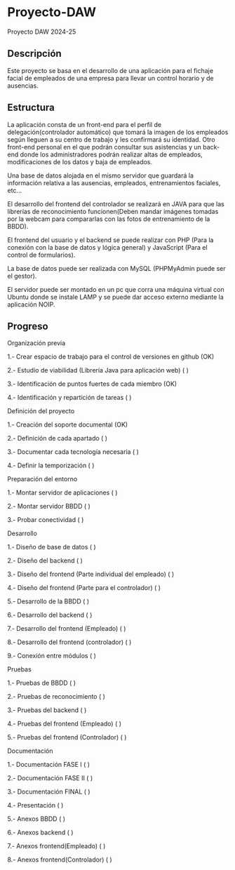 # Proyecto-DAW

Proyecto DAW 2024-25

## Descripción

Este proyecto se basa en el desarrollo de una aplicación para el fichaje facial de empleados de una empresa para llevar un control horario y de ausencias.

## Estructura

La aplicación consta de un front-end para el perfil de delegación(controlador automático) que tomará la imagen de los empleados según lleguen a su centro
de trabajo y les confirmará su identidad. Otro front-end personal en el que podrán consultar sus asistencias y un back-end donde los administradores 
podrán realizar altas de empleados, modificaciones de los datos y baja de empleados.

Una base de datos alojada en el mismo servidor que guardará la información relativa a las ausencias, empleados, entrenamientos faciales, etc...

El desarrollo del frontend del controlador se realizará en JAVA para que las librerías de reconocimiento funcionen(Deben mandar imágenes tomadas por la
webcam para compararlas con las fotos de entrenamiento de la BBDD).

El frontend del usuario y el backend se puede realizar con PHP (Para la conexión con la base de datos y lógica general) 
y JavaScript (Para el control de formularios).

La base de datos puede ser realizada con MySQL (PHPMyAdmin puede ser el gestor).

El servidor puede ser montado en un pc que corra una máquina virtual con Ubuntu donde se instale LAMP y se puede dar acceso externo mediante la aplicación
NOIP.


## Progreso
Organización previa

1.- Crear espacio de trabajo para el control de versiones en github (OK)

2.- Estudio de viabilidad (Librería Java para aplicación web)       (  )

3.- Identificación de puntos fuertes de cada miembro                (OK)

4.- Identificación y repartición de tareas                          (  )


Definición del proyecto

1.- Creación del soporte documental                                 (OK)

2.- Definición de cada apartado                                     (  )

3.- Documentar cada tecnología necesaria                            (  )

4.- Definir la temporización                                        (  )


Preparación del entorno

1.- Montar servidor de aplicaciones                                 (  )

2.- Montar servidor BBDD                                            (  )

3.- Probar conectividad                                             (  )


Desarrollo

1.- Diseño de base de datos                                         (  )

2.- Diseño del backend                                              (  )

3.- Diseño del frontend (Parte individual del empleado)             (  )

4.- Diseño del frontend (Parte para el controlador)                 (  )

5.- Desarrollo de la BBDD                                           (  )

6.- Desarrollo del backend                                          (  )

7.- Desarrollo del frontend (Empleado)                              (  )

8.- Desarrollo del frontend (controlador)                           (  )

9.- Conexión entre módulos                                          (  )


Pruebas

1.- Pruebas de BBDD                                                 (  )

2.- Pruebas de reconocimiento                                       (  )

3.- Pruebas del backend                                             (  )

4.- Pruebas del frontend (Empleado)                                 (  )

5.- Pruebas del frontend (Controlador)                              (  )


Documentación

1.- Documentación FASE I                                            (  )

2.- Documentación FASE II                                           (  )

3.- Documentación FINAL                                             (  )

4.- Presentación                                                    (  )

5.- Anexos BBDD                                                     (  )

6.- Anexos backend                                                  (  )

7.- Anexos frontend(Empleado)                                       (  )

8.- Anexos frontend(Controlador)                                    (  )



